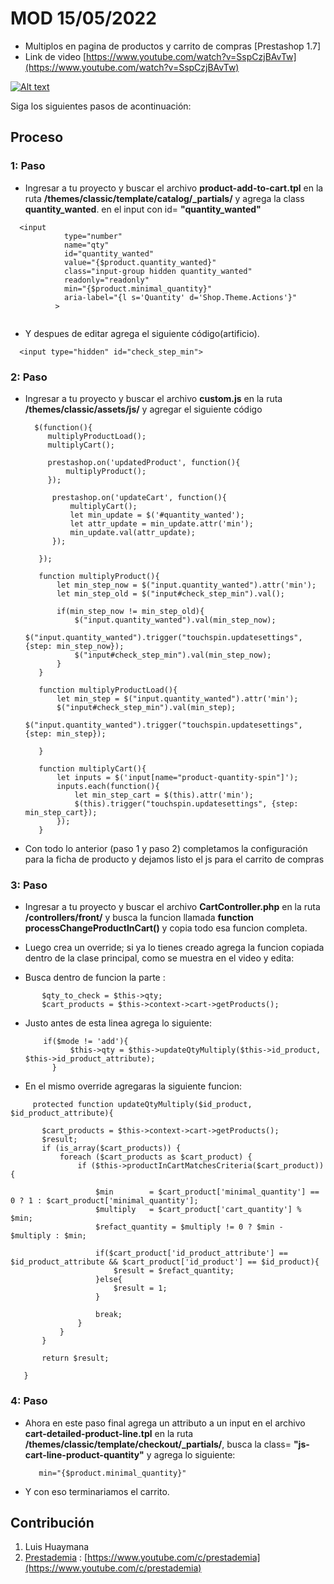 #  MOD 15/05/2022
- Multiplos en pagina de productos y carrito de compras [Prestashop 1.7]
- Link de video [https://www.youtube.com/watch?v=SspCzjBAvTw](https://www.youtube.com/watch?v=SspCzjBAvTw)

[![Alt text](https://img.youtube.com/vi/SspCzjBAvTw/0.jpg)](https://www.youtube.com/watch?v=SspCzjBAvTw)

Siga los siguientes pasos de acontinuación:

## Proceso
### 1: Paso
- Ingresar a tu proyecto y buscar el archivo **product-add-to-cart.tpl** en la ruta
  **/themes/classic/template/catalog/_partials/** y agrega la class **quantity_wanted**. en el input con id= **"quantity_wanted"**
  
```
  <input
            type="number"
            name="qty"
            id="quantity_wanted"
            value="{$product.quantity_wanted}"
            class="input-group hidden quantity_wanted"
            readonly="readonly"
            min="{$product.minimal_quantity}"
            aria-label="{l s='Quantity' d='Shop.Theme.Actions'}"
          >
  
   ``` 
- Y despues de editar agrega el siguiente código(artificio).

 ```
   <input type="hidden" id="check_step_min">
 ```
 
### 2: Paso
- Ingresar a tu proyecto y buscar el archivo **custom.js** en la ruta
  **/themes/classic/assets/js/** y agregar el siguiente código
  
  ```
    $(function(){
       multiplyProductLoad();
       multiplyCart();

       prestashop.on('updatedProduct', function(){
           multiplyProduct();
       });

        prestashop.on('updateCart', function(){
            multiplyCart();
            let min_update = $('#quantity_wanted');
            let attr_update = min_update.attr('min');
            min_update.val(attr_update);
        });

     });

     function multiplyProduct(){
         let min_step_now = $("input.quantity_wanted").attr('min');
         let min_step_old = $("input#check_step_min").val();

         if(min_step_now != min_step_old){
             $("input.quantity_wanted").val(min_step_now);
             $("input.quantity_wanted").trigger("touchspin.updatesettings", {step: min_step_now});
             $("input#check_step_min").val(min_step_now);
         }
     }

     function multiplyProductLoad(){
         let min_step = $("input.quantity_wanted").attr('min');
         $("input#check_step_min").val(min_step);
         $("input.quantity_wanted").trigger("touchspin.updatesettings", {step: min_step});

     }

     function multiplyCart(){
         let inputs = $('input[name="product-quantity-spin"]');
         inputs.each(function(){
             let min_step_cart = $(this).attr('min');
             $(this).trigger("touchspin.updatesettings", {step: min_step_cart});
         });
     }
  ```
- Con todo lo anterior (paso 1 y paso 2) completamos la configuración para la ficha de producto y dejamos listo el js para el carrito de compras

### 3: Paso
- Ingresar a tu proyecto y buscar el archivo **CartController.php** en la ruta
  **/controllers/front/** y busca la funcion llamada **function processChangeProductInCart()** y copia todo esa funcion completa.

- Luego crea un override; si ya lo tienes creado agrega la funcion copiada dentro de la clase principal, como se muestra en el video y edita:

- Busca dentro de funcion la parte :

 ```
        $qty_to_check = $this->qty;
        $cart_products = $this->context->cart->getProducts();
 ```

- Justo antes de esta linea agrega lo siguiente:

  ```
      if($mode != 'add'){
            $this->qty = $this->updateQtyMultiply($this->id_product, $this->id_product_attribute);
        }
  ```
- En el mismo override agregaras la siguiente funcion:

 ```
      protected function updateQtyMultiply($id_product, $id_product_attribute){

        $cart_products = $this->context->cart->getProducts();
        $result;
        if (is_array($cart_products)) {
            foreach ($cart_products as $cart_product) {
                if ($this->productInCartMatchesCriteria($cart_product)) {

                    $min        = $cart_product['minimal_quantity'] == 0 ? 1 : $cart_product['minimal_quantity'];
                    $multiply   = $cart_product['cart_quantity'] % $min;
                    $refact_quantity = $multiply != 0 ? $min - $multiply : $min;

                    if($cart_product['id_product_attribute'] == $id_product_attribute && $cart_product['id_product'] == $id_product){
                        $result = $refact_quantity;
                    }else{
                        $result = 1;
                    }
                    
                    break;
                }
            }
        }

        return $result;
       
    }
 ```
  
### 4: Paso
- Ahora en este paso final agrega un attributo a un input en el archivo **cart-detailed-product-line.tpl** en la ruta
  **/themes/classic/template/checkout/_partials/**, busca la class= **"js-cart-line-product-quantity"** y agrega lo siguiente:
  
  ```
     min="{$product.minimal_quantity}"
  ```
  
- Y con eso terminariamos el carrito.

## Contribución
1. Luis Huaymana
2. [Prestademia](https://www.youtube.com/c/prestademia) : [https://www.youtube.com/c/prestademia](https://www.youtube.com/c/prestademia)

